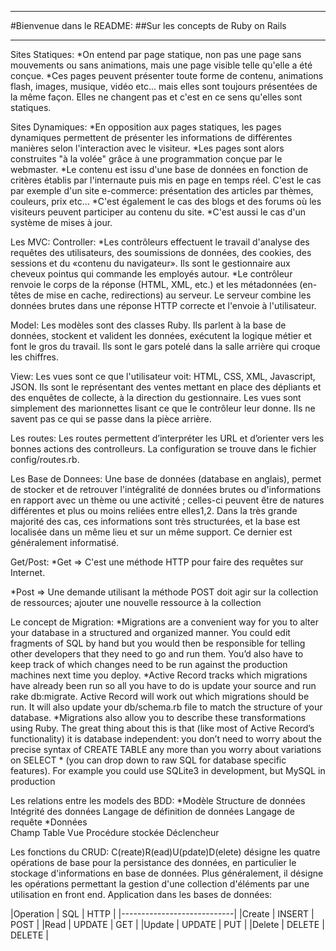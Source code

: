 ___
#Bienvenue dans le README:
##Sur les concepts de Ruby on Rails
___

Sites Statiques:
*On entend par page statique, non pas une page sans mouvements ou sans animations, mais une page visible telle qu'elle a été conçue.
*Ces pages peuvent présenter toute forme de contenu, animations flash, images, musique, vidéo etc... mais elles sont toujours présentées de la même façon. Elles ne changent pas et c'est en ce sens qu'elles sont statiques.

Sites Dynamiques:
*En opposition aux pages statiques, les pages dynamiques permettent de présenter les informations de différentes manières selon l'interaction avec le visiteur. 
*Les pages sont alors construites "à la volée" grâce à une programmation conçue par le webmaster.
*Le contenu est issu d'une base de données en fonction de critères établis par l'internaute puis mis en page en temps réel. 
C'est le cas par exemple d'un site e-commerce: présentation des articles par thèmes, couleurs, prix etc... 
*C'est également le cas des blogs et des forums où les visiteurs peuvent participer au contenu du site. 
*C'est aussi le cas d'un système de mises à jour.


Les MVC:
Controller:
*Les contrôleurs effectuent le travail d'analyse des requêtes des utilisateurs, des soumissions de données, des cookies, des sessions et du «contenu du navigateur». Ils sont le gestionnaire aux cheveux pointus qui commande les employés autour.
*Le contrôleur renvoie le corps de la réponse (HTML, XML, etc.) et les métadonnées (en-têtes de mise en cache, redirections) au serveur. Le serveur combine les données brutes dans une réponse HTTP correcte et l'envoie à l'utilisateur.

Model:
Les modèles sont des classes Ruby. Ils parlent à la base de données, stockent et valident les données, exécutent la logique métier et font le gros du travail. Ils sont le gars potelé dans la salle arrière qui croque les chiffres.

View:
Les vues sont ce que l'utilisateur voit: HTML, CSS, XML, Javascript, JSON. Ils sont le représentant des ventes mettant en place des dépliants et des enquêtes de collecte, à la direction du gestionnaire. Les vues sont simplement des marionnettes lisant ce que le contrôleur leur donne. Ils ne savent pas ce qui se passe dans la pièce arrière.


Les routes:
Les routes permettent d’interpréter les URL et d’orienter vers les bonnes actions des controlleurs. La configuration se trouve dans le fichier config/routes.rb.


Les Base de Donnees:
Une base de données (database en anglais), permet de stocker et de retrouver l'intégralité de données brutes ou d'informations en rapport avec un thème ou une activité ; celles-ci peuvent être de natures différentes et plus ou moins reliées entre elles1,2. Dans la très grande majorité des cas, ces informations sont très structurées, et la base est localisée dans un même lieu et sur un même support. Ce dernier est généralement informatisé.


Get/Post:
*Get => C'est une méthode HTTP pour faire des requêtes sur Internet.

*Post => Une demande utilisant la méthode POST doit agir sur la collection de ressources; ajouter une nouvelle ressource à la collection


Le concept de Migration:
*Migrations are a convenient way for you to alter your database in a structured and organized manner. You could edit fragments of SQL by hand but you would then be responsible for telling other developers that they need to go and run them. You’d also have to keep track of which changes need to be run against the production machines next time you deploy.
*Active Record tracks which migrations have already been run so all you have to do is update your source and run rake db:migrate. Active Record will work out which migrations should be run. It will also update your db/schema.rb file to match the structure of your database.
*Migrations also allow you to describe these transformations using Ruby. The great thing about this is that (like most of Active Record’s functionality) it is database independent: you don’t need to worry about the precise syntax of CREATE TABLE any more than you worry about variations on SELECT * (you can drop down to raw SQL for database specific features). For example you could use SQLite3 in development, but MySQL in production

Les relations entre les models des BDD:
*Modèle	
Structure de données Intégrité des données Langage de définition de données Langage de requête
*Données	
Champ Table Vue Procédure stockée Déclencheur


Les fonctions du CRUD:
C(reate)R(ead)U(pdate)D(elete) désigne les quatre opérations de base pour la persistance des données, en particulier le stockage d'informations en base de données.
Plus généralement, il désigne les opérations permettant la gestion d'une collection d'éléments par une utilisation en front end.
Application dans les bases de données:

|Operation | SQL    | HTTP   |
|----------------------------|
|Create    | INSERT | POST   |
|Read      | UPDATE | GET    |
|Update    | UPDATE | PUT    |
|Delete    | DELETE | DELETE |
